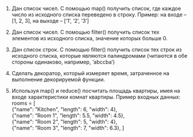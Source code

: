 1. Дан список чисел. С помощью map() получить список, где каждое число из исходного списка переведено в строку. 
Пример: на входе – [1, 2, 3], на выходе – [‘1’, ‘2’, ‘3’]

2. Дан список чисел. С помощью filter() получить список тех элементов из исходного списка, значение которых больше 0. 

3. Дан список строк. С помощью filter() получить список тех строк из исходного списка, которые являются палиндромами (читаются в обе стороны одинаково, например, ’abcсba’)

4. Сделать декоратор, который измеряет время, затраченное на выполнение декорируемой функции. 

5. Используя map() и reduce() посчитать площадь квартиры, имея на входе характеристики комнат квартиры. Пример входных данных:
rooms = [     
	{"name": ”Kitchen", "length": 6, "width": 4},     
	{"name": ”Room 1", "length": 5.5, "width": 4.5},     
	{"name": ”Room 2", "length": 5, "width": 4},     
	{"name": ”Room 3", "length": 7, "width": 6.3}, 
]

